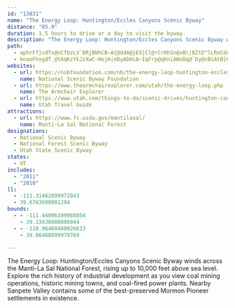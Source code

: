 ```yaml
---
id: "13831"
name: "The Energy Loop: Huntington/Eccles Canyons Scenic Byway"
distance: "85.9"
duration: 1.5 hours to drive or a day to visit the byway.
description: "The Energy Loop: Huntington/Eccles Canyons Scenic Byway winds across the Manti-La Sal National Forest, rising up to 10,000 feet above sea level. Explore the rich history of industrial development as you view coal mining operations, historic mining towns, and coal-fired power plants. Nearby Sanpete Valley contains some of the best-preserved Mormon Pioneer settlements in existence."
path:
  - aphrFf}sdTx@nCfDzLV`BRjBNhCB~A{@ddA@jEX|Cl@rCrHhSn@xB\|BZtD^lLRnCdAjJDnANjWNpHb@|JHfN~Ab\PhFxAlu@WfZ?`RcAhPkL`wAo@dEiBhGgGhNwInSwE~JiAzCi@xBk@tDSrFD`BTbCr@rD|@~BjA|BvE|G|BfCxAt@vFlBt]rJrIjC`Er@rE`@|SxAp_AfHrFhApEnBxCdB|D~DrBnCbDpGfFpNxAfFb@|Bj@vB~@nAXHrAHhBq@pHiFlG}AvK{DbAk@`FsErA_@d@AlDd@`DRh\JxQ]zLa@xU_@jWk@hBMbDe@jCs@tRgIxCq@nAGrCDjQt@zAKbA]jA}@lAsBn@_Ct@mHn@mA`@a@rD}A~@y@^m@j@uAj@iBv@gDX{BN_CBuFNqEl@oLPqARMd@EpFpABd@q@`DK`B}@vXeA`Ug@zGEzADhBRtAn@~BrAxAdBz@pANnORtDXfB^|DpAhDbBxUtQ`CpAdDdAnMzBpIdCvUbDjAX`W~K|RhMpHjFhEbC|C|Ad[pMzDvAzFr@lZxAv}@zNzJxClDlBxBzBlEjGrAfAn@X|APxAIz@JLVDfDEfHRx@dALhDB|Ac@jAG|BPl@NlB~@hKvDpY`Jh@FrdAAnBWhCk@vLoE`C_B`GsGrAmAhDaCrCyAlCw@bJoBzT}FfI{DzDgAtFq@fLsBlAEnBFrB\`ExA^Xt@fAh@vBDtAQjCaCvMEvABlAd@lCfEfN~@~DlCdQn@`Fx@dRdBnMXbDl@rE@|@UhFNlCb@xCNvCJtF_@`HHzB?dEc@~DU`G@dAp@xGClBm@rDG`BCdBRzDCdA_@xAiAnBwC`Hq@|CqAzJa@zM?`DnArFNjCGtGb@nE`@rAv@xAlAjBjBrBzArCvBlLnBnHhA~BrAzAbChA|FtA\d@@j@Il@m@~BARXzB?b@c@l@u@Lo@a@i@k@gEoF}@_Ao@Si@C_Cp@c@Ek@c@m@i@{CsH]Wg@Ba@^YlA]~DRz@f@~@dIlDhAx@pCxExAnBXtAh@rP^pCbAdFC|AEb@_@p@sCfB_@`@]jBKtADrKTnH[lGDbB~A`HUhBi@h@u@J_A[qF{CmAYg@Pg@j@a@zA@lAx@lDd@`DHlCDxOG`Fg@tD_@dBw@jBkA`EUdB?zGg@fBuB~CyBjCoAh@aE[o@@c@Ni@n@_@bAKtBJd@Xj@r@r@tBRbAVr@h@x@xAr@p@~@FnA[n@s@xA_Er@uAnFgGx@k@hAsCf@q@d@_@bCYxA?nJdAjVrBjD`@rCj@rBLfHaAxCErCJbDSjCEtA@lB\hEnA~AArEaCjEk@pA_@`EgCx@YnK}AxDmAlEeAnD_@~LG|Cs@vBaAt@U|AAjCXl@?xAYxCgAlAUlGPz@AzB]hAa@~BqAlEgEbAa@fNLZPd@t@VpAGzJDlCj@zIIfCs@dFg@`B_@v@mLtCaB~@eA`AwA|BoBrEm@`CKrAC`HOvAmA`DuFnLMp@Cz@Fd@dExIZrATrBDhDsFjs@M`DEtQYtDy@xDiEzKyA~Em@tC_@lCc@fFKxBIfFbAt[?`D_@rCe@fB}@lBgE~GsHxG}BlCcBfEe@tBOxCDdBd@dC\tC?d@i@tEu@|BcAtBcBjCwCnDyBvAwB~@kAReJp@iSlA_Dx@cBr@iBlAwk@ht@}@dAe@Xm@Jo@E{@q@Yi@QeAa@eFc@y@e@g@k@Su@CkA\{@rAmFvNs@lDtA^fEj@Xd@Ff@Al@i@jByAqAy@c@o@Qy@Cy@NoAf@cAzA_@bASz@E|@?rAXfBtArGlBzGb@x@xAxAhBrAX\d@bAPv@BlAKdAqA`HQ`KHzEd@~DlFnNlAfElAjG@zBwAtN?vAZtBPj@n@nAjF~GbCzBxBhArFt@`GvCrAx@hCbGhAdB~BlBfFnIpC|D~D|E|AtAbGzDrBr@tBXtAl@tDrC`F~FrBlBnCxAtJjEfIfF|GzCTXdBlDdEzHtJdNn@nBn@xAh@jBt@|DFnCCbFt@xFBfAS`ECjCf@`E?jA_@lBB~@dBtFt@jDXdEBlBO~CYnBO^s@f@sBHOLQl@@j@rAfEh@zBVjBFxEc@fHQrGg@tDsC~JKn@Iv@StOOz@q@hBKh@Bj@Rp@nArB^xAXlBExBc@lDEnB@pAfBtP?lBiBbPElACpAR`D~@dIr@`Ct@vAb@l@|DfDxArBxB`ErElEh@vArCfL|@bEZrBvDb`@XrArHhSzHpMhA~Ax@~@|UtTn@`Ad@jA^pBRrCCd~@FpHD`@
  - knaoFhxgdT_@tAqKzYkJzXwC~HejA|eDyAbHiA~IqFrp@qKniAWxDq@`Dy@vBiAtB}FtGmSnTcB|CeAlCm@zB}@rEOlCGjDCjPFt`@K|De@vBk@fBu@rAwCrBmCp@}CFmBXyCxAyArAsBjDu@tCc@~BU~Ce@hPc@tGc@~CmAdDsAbCqB~B}BlB}BxA}GrFyAbAiBhB}AbC}C`HiDzImDrH_HhHmP|OgRfQeCxC_B~BgBrD_CnGs@rCi@~CiH~\s@zDsBjGaHjL}DpKcEbN}@hFyArSu@tH}@nFyDzRcEnRsAjDu@`AcCjBsCt@gCA}IkCmB_@iCGwCd@oB`AsBxAsB~CcAnCe@pCyAfL_@zBsBrDwAlAeAd@u@P}AFcBSeR_JsAUmAG_ENgDpAoAx@cC`DeAdCq@nBmAdFa@fIg@rCq@pBiAtBkHdH}B`BaEzAkVA{A^aBfBo@rAgA~CeBfIi@xAi@~@_BlA_Ad@w@XiBRwL`@iUd@{DdC_DxCsAz@gIlCmCnAip@fVoAv@yEdFsDfCyOnEuKpFcGhDqGpCoLbH_Cj@qAJaEMwC_@iGRwBf@oBr@mDbC}CtDgG|NaFxJ{@lAwH~E_GtFgP`N}Bp@sAEiCLoA^gBdB_CzDy@z@cChAcAFyWkBiA?{D~AyCv@}U?cEy@}G_C}Ca@{AIaBHeANgDJ_AUeGkCiAKyGRqSjBkAr@sAvAiAzA}ArAk@RyBPs@MoBqAwDgFyBeCoC{A{Bq@eC_@_BLgCv@aBV{A@qNq@aFc@uJwAqFg@}HkAeAYmAq@_FaDeBa@u@IiCDaNfCsBGcAQkHoC{@CaIdB}GRwBp@aAd@iA~@uBfAuA?}E_A_CDmO~EmBTkC?cBLs@Ps@d@eAzAYhBy@tIy@`C_A~@uAXuFKsCj@y@^mBfBiEfHuBpC}@t@cCpA}CfAiCb@sB~@sAlBiBnF_@f@iA~@_K|AaAZcAh@c@`@oDzFa@\kGtCuFrBe@^}@lAoAjDy@~AiAz@y@^sJbCaBh@gH|AkKbDqBH{BRs@d@{AlBYt@cBxBy@h@s@^uIrAmBl@mAx@i@`A[dAaApA}GlFmBnDsApBkAr@i@PoBFmC_@aD?iFp@mEfAsBpA{GtG}CxAeGlBaAl@aAv@aBlByCbGi@hByDrEWn@W|AClA_@nCYt@}@rAoAz@e@LmDReKg@eC?s@JkA`AuApB{@l@}DjAmA~@uB|FmBpB[d@Wt@{@xHoAdFw@`EcCbPe@lAy@lBsCpD{@x@wCzAgBr@oA|@aGrFo@lAk@dFc@hBmDvG{@fDa@nEuAxGmCzGB`BTp@n@dAlBtBrErGfIfI|BrBnA`Bh@tBJ`AC~DWbFVpDzAzFxBlEx@l@lA\jAFvA_@dQ{GnAQbA?r@L`Ab@jXvLfHbC|@`A`ArBZ~A@rAIdEOfDb@xDObBYvA}AtBkJlIyCjDu@pAq@nB_CjF_AnDFxAV`B|AhBnA`@hAQxAe@bA}AbCwAt@BnAr@l@x@hBrDhEnF\xAHrAClBiAzFEv@@|OWjC}BtJYxB_@`HC`HU~Bu@xBcAxAaLxI_HhIoGrGsQhLwE`IcC`CyD~CoAdBkCdFoBrBmEzAwF~BoHnF{CjBqIrDoFzCyAbA{BrBmKxO}CpDw@l@{AdAsBx@iBf@wg@dDeAP}A^iAl@iAz@iBdCi@jAU~@cBtJ[zAgCdIc@hCIjBBhMyAxMElDHfBJfAx@pDbAdC|\pn@t@fCRvAF~@?r@WfC_AfCi@|@cD`DwAfBa@v@wBbHu@~AmCjBiFrBaCdBu@nAmDxEiAdAaH`FcDxCo@~@e@jBSxBGlB@zCSfCcAxCoA~Ao@d@_Bf@sGh@aAXiBnAqN`MwHxB{IfEyAjA}@rAq@tAeBxEm@jAqClCkAf@aFj@sR\cNzByBFoBAeC_@aA]qJiFoEeAeDSeD?sEr@mD~@gCxAoDtAsBVcBDmEa@mB}@_EmCwCeBcDeAyAGaFDgLrCcDFaBMaASkKsE_NgHyDgC}BeCcBgCuAkCcBaFy@gDsAuL]gBuAkEcDgEuGsDeCsBcCsC
websites:
  - url: https://nsbfoundation.com/nb/the-energy-loop-huntington-eccles-canyons-scenic-byway/
    name: National Scenic Byway Foundation
  - url: https://www.thearmchairexplorer.com/utah/the-energy-loop.php
    name: The Armchair Explorer
  - url: https://www.utah.com/things-to-do/scenic-drives/huntington-canyon-scenic-drive/
    name: Utah Travel Guide
attractions:
  - url: https://www.fs.usda.gov/mantilasal/
    name: Manti-La Sal National Forest
designations:
  - National Scenic Byway
  - National Forest Scenic Byway
  - Utah State Scenic Byway
states:
  - UT
includes:
  - "2011"
  - "2010"
ll:
  - -111.31462899972843
  - 39.6763690001294
bounds:
  - - -111.44096399988854
    - 39.33430900006044
  - - -110.96468400026623
    - 39.86468899979769

---
```


The Energy Loop: Huntington/Eccles Canyons Scenic Byway winds across the Manti-La Sal National Forest, rising up to 10,000 feet above sea level. Explore the rich history of industrial development as you view coal mining operations, historic mining towns, and coal-fired power plants. Nearby Sanpete Valley contains some of the best-preserved Mormon Pioneer settlements in existence.
